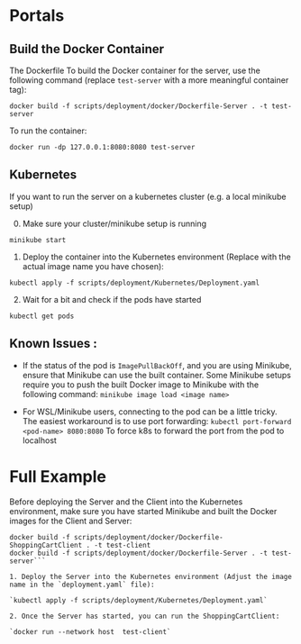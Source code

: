# Portals

## Build the Docker Container
The Dockerfile
To build the Docker container for the server, use the following command (replace `test-server` with a more meaningful container tag):

`docker build -f scripts/deployment/docker/Dockerfile-Server . -t test-server`

To run the container:

`docker run -dp 127.0.0.1:8080:8080 test-server`

## Kubernetes

If you want to run the server on a kubernetes cluster (e.g. a local minikube setup)

0. Make sure your cluster/minikube setup is running

`minikube start`

1. Deploy the container into the Kubernetes environment (Replace <image-name> with the actual image name you have chosen):

`kubectl apply -f scripts/deployment/Kubernetes/Deployment.yaml`

2. Wait for a bit and check if the pods have started

`kubectl get pods`


## Known Issues :
- If the status of the pod is `ImagePullBackOff`, and you are using Minikube, ensure that Minikube can use the built container. Some Minikube setups require you to push the built Docker image to Minikube with the following command:
`minikube image load <image name>`


- For WSL/Minikube users, connecting to the pod can be a little tricky. The easiest workaround is to use port forwarding:
`kubectl port-forward <pod-name> 8080:8080` To force k8s to forward the port from the pod to  localhost


# Full Example

Before deploying the Server and the Client into the Kubernetes environment, make sure you have started Minikube and built the Docker images for the Client and Server:

```minikube start
docker build -f scripts/deployment/docker/Dockerfile-ShoppingCartClient . -t test-client
docker build -f scripts/deployment/docker/Dockerfile-Server . -t test-server```

1. Deploy the Server into the Kubernetes environment (Adjust the image name in the `deployment.yaml` file):

`kubectl apply -f scripts/deployment/Kubernetes/Deployment.yaml`

2. Once the Server has started, you can run the ShoppingCartClient:

`docker run --network host  test-client`